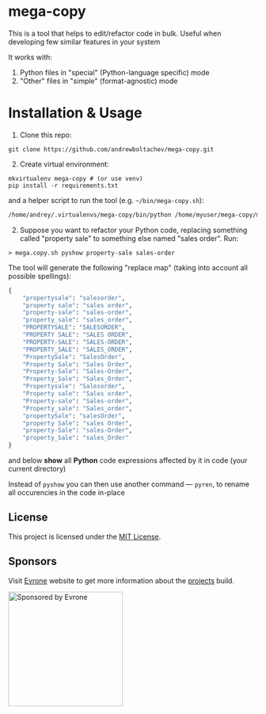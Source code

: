 # mega-copy

This is a tool that helps to edit/refactor code in bulk. Useful when developing few similar features in your system

It works with:

1. Python files in "special" (Python-language specific) mode
2. "Other" files in "simple" (format-agnostic) mode

# Installation & Usage

1. Clone this repo:

```
git clone https://github.com/andrewboltachev/mega-copy.git
```

2. Create virtual environment:

```
mkvirtualenv mega-copy # (or use venv)
pip install -r requirements.txt
```

and a helper script to run the tool (e.g. `~/bin/mega-copy.sh`):

```bash
/home/andrey/.virtualenvs/mega-copy/bin/python /home/myuser/mega-copy/mega-copy.py $@
```

2. Suppose you want to refactor your Python code, replacing something called "property sale" to something else named "sales order". Run:

```
> mega.copy.sh pyshow property-sale sales-order
```

The tool will generate the following "replace map" (taking into account all possible spellings):

```python
{
    "propertysale": "salesorder",
    "property sale": "sales order",
    "property-sale": "sales-order",
    "property_sale": "sales_order",
    "PROPERTYSALE": "SALESORDER",
    "PROPERTY SALE": "SALES ORDER",
    "PROPERTY-SALE": "SALES-ORDER",
    "PROPERTY_SALE": "SALES_ORDER",
    "PropertySale": "SalesOrder",
    "Property Sale": "Sales Order",
    "Property-Sale": "Sales-Order",
    "Property_Sale": "Sales_Order",
    "Propertysale": "Salesorder",
    "Property sale": "Sales order",
    "Property-sale": "Sales-order",
    "Property_sale": "Sales_order",
    "propertySale": "salesOrder",
    "property Sale": "sales Order",
    "property-Sale": "sales-Order",
    "property_Sale": "sales_Order"
}
```

and below **show** all **Python** code expressions affected by it in code (your current directory)

Instead of `pyshow` you can then use another command — `pyren`, to rename all occurencies in the code in-place

## License

This project is licensed under the [MIT License](LICENSE).

## Sponsors

Visit [Evrone](https://evrone.com/) website to get more information about the [projects](https://evrone.com/cases) build.

<a href="https://evrone.com/?utm_source=postcss-px-to-viewport">
  <img src="https://user-images.githubusercontent.com/417688/34437029-dbfe4ee6-ecab-11e7-9d80-2b274b4149b3.png"
       alt="Sponsored by Evrone" width="231" />
</a>
